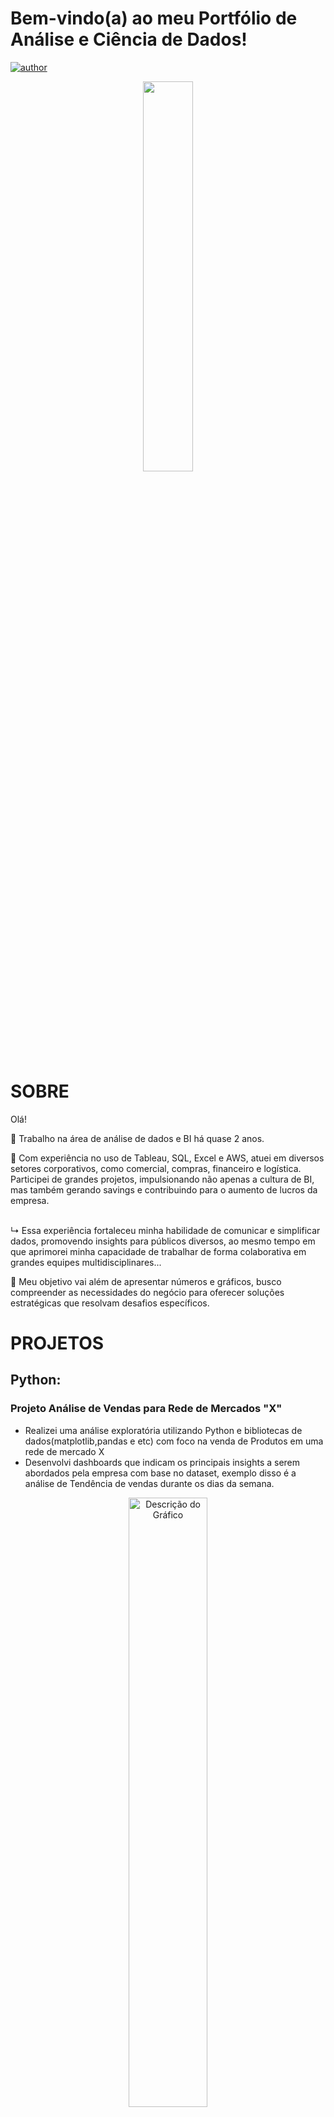 # Bem-vindo(a) ao meu Portfólio de Análise e Ciência de Dados!
[![author](https://img.shields.io/badge/author-arturbensch-red.svg)](https://www.linkedin.com/in/arturbenschborst/)

<p align="center">
  <img src="https://tse2.mm.bing.net/th?id=OIG3.96bvOzz6HBGs88Gvhat3&pid=ImgGn" width=40%>
</p>

# **SOBRE**
Olá!

📌 Trabalho na área de análise de dados e BI há quase 2 anos.

📌 Com experiência no uso de Tableau, SQL, Excel e AWS, atuei em diversos setores corporativos, como comercial, compras, financeiro e logística. Participei de grandes projetos, impulsionando não apenas a cultura de BI, mas também gerando savings e contribuindo para o aumento de lucros da empresa.

   <br> ↳ Essa experiência fortaleceu minha habilidade de comunicar e simplificar dados, promovendo insights para públicos diversos, ao mesmo tempo em que aprimorei minha capacidade de trabalhar de forma colaborativa em grandes equipes multidisciplinares...

📌  Meu objetivo vai além de apresentar números e gráficos, busco compreender as necessidades do negócio para oferecer soluções estratégicas que resolvam desafios específicos.




# **PROJETOS**

## **Python:**

### **Projeto Análise de Vendas para Rede de Mercados "X"**

 - Realizei uma análise exploratória utilizando Python e bibliotecas de dados(matplotlib,pandas e etc) com foco na venda de Produtos em uma rede de mercado X
 - Desenvolvi dashboards que indicam os principais insights a serem abordados pela empresa com base no dataset, exemplo disso é a análise de Tendência de vendas durante os dias da semana.
<p align="center">
  <img alt="Descrição do Gráfico" width="50%" src="https://private-user-images.githubusercontent.com/107015503/407426228-d803aab9-2d42-4413-bd41-5733600d1a56.png?jwt=eyJhbGciOiJIUzI1NiIsInR5cCI6IkpXVCJ9.eyJpc3MiOiJnaXRodWIuY29tIiwiYXVkIjoicmF3LmdpdGh1YnVzZXJjb250ZW50LmNvbSIsImtleSI6ImtleTUiLCJleHAiOjE3MzgwODYwMDgsIm5iZiI6MTczODA4NTcwOCwicGF0aCI6Ii8xMDcwMTU1MDMvNDA3NDI2MjI4LWQ4MDNhYWI5LTJkNDItNDQxMy1iZDQxLTU3MzM2MDBkMWE1Ni5wbmc_WC1BbXotQWxnb3JpdGhtPUFXUzQtSE1BQy1TSEEyNTYmWC1BbXotQ3JlZGVudGlhbD1BS0lBVkNPRFlMU0E1M1BRSzRaQSUyRjIwMjUwMTI4JTJGdXMtZWFzdC0xJTJGczMlMkZhd3M0X3JlcXVlc3QmWC1BbXotRGF0ZT0yMDI1MDEyOFQxNzM1MDhaJlgtQW16LUV4cGlyZXM9MzAwJlgtQW16LVNpZ25hdHVyZT0yZWM4Njk1NGI2NDM1M2IzNzIzMjlkZWM2ZmQ5YWI3ZDJjZTJhYjJmNmUxN2M4ODY0YmI5ZmI3MmI0NDYyM2RmJlgtQW16LVNpZ25lZEhlYWRlcnM9aG9zdCJ9.CJheWT81tBeeX1d3Ky9Wt3sOdbFSCSze0khPBMjVlwo">
</p>

  **[Acesse meu projeto para maiores detalhes:](https://github.com/ArturBensch/Projeto-Vendas)**

